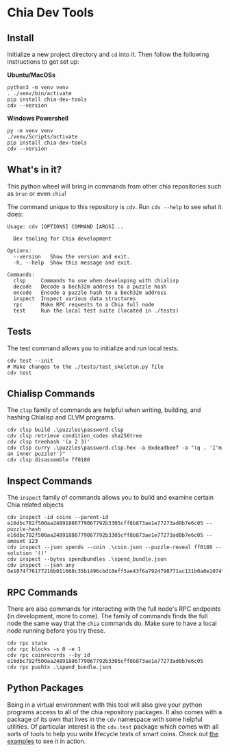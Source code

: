 Chia Dev Tools
=======

Install
-------

Initialize a new project directory and `cd` into it. Then follow the following instructions to get set up:

**Ubuntu/MacOSs**
```
python3 -m venv venv
. ./venv/bin/activate
pip install chia-dev-tools
cdv --version
```

**Windows Powershell**
```
py -m venv venv
./venv/Scripts/activate
pip install chia-dev-tools
cdv --version
```

What's in it?
-------------

This python wheel will bring in commands from other chia repositories such as `brun` or even `chia`!

The command unique to this repository is `cdv`. Run `cdv --help` to see what it does:

```
Usage: cdv [OPTIONS] COMMAND [ARGS]...

  Dev tooling for Chia development

Options:
  --version   Show the version and exit.
  -h, --help  Show this message and exit.

Commands:
  clsp     Commands to use when developing with chialisp
  decode   Decode a bech32m address to a puzzle hash
  encode   Encode a puzzle hash to a bech32m address
  inspect  Inspect various data structures
  rpc      Make RPC requests to a Chia full node
  test     Run the local test suite (located in ./tests)
```

Tests
----------

The test command allows you to initialize and run local tests.

```
cdv test --init
# Make changes to the ./tests/test_skeleton.py file
cdv test
```

Chialisp Commands
-----------------

The `clsp` family of commands are helpful when writing, building, and hashing Chialisp and CLVM programs.

```
cdv clsp build .\puzzles\password.clsp
cdv clsp retrieve condition_codes sha256tree
cdv clsp treehash '(a 2 3)'
cdv clsp curry .\puzzles\password.clsp.hex -a 0xdeadbeef -a "(q . 'I'm an inner puzzle!')"
cdv clsp disassemble ff0180
```

Inspect Commands
----------------

The `inspect` family of commands allows you to build and examine certain Chia related objects

```
cdv inspect -id coins --parent-id e16dbc782f500aa24891886779067792b3305cff8b873ae1e77273ad0b7e6c05 --puzzle-hash e16dbc782f500aa24891886779067792b3305cff8b873ae1e77273ad0b7e6c05 --amount 123
cdv inspect --json spends --coin .\coin.json --puzzle-reveal ff0180 --solution '()'
cdv inspect --bytes spendbundles .\spend_bundle.json
cdv inspect --json any 0e1074f76177216b011668c35b1496cbd10eff5ae43f6a7924798771ac131b0a0e1074f76177216b011668c35b1496cbd10eff5ae43f6a7924798771ac131b0a0000000000000001ff018080
```

RPC Commands
------------

There are also commands for interacting with the full node's RPC endpoints (in development, more to come).  The family of commands finds the full node the same way that the `chia` commands do.  Make sure to have a local node running before you try these.

```
cdv rpc state
cdv rpc blocks -s 0 -e 1
cdv rpc coinrecords --by id e16dbc782f500aa24891886779067792b3305cff8b873ae1e77273ad0b7e6c05
cdv rpc pushtx .\spend_bundle.json
```

Python Packages
---------------

Being in a virtual environment with this tool will also give your python programs access to all of the chia repository packages.
It also comes with a package of its own that lives in the `cdv` namespace with some helpful utilities.  Of particular interest is the `cdv.test` package which comes with all sorts of tools to help you write lifecycle tests of smart coins.  Check out [the examples](https://github.com/Quexington/chialisp_dev_utility/tree/main/cdv/examples) to see it in action.